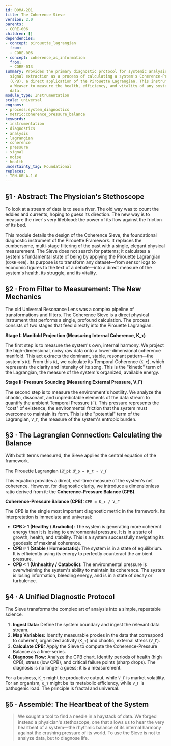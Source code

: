 ```yaml
---
id: DOMA-201
title: The Coherence Sieve
version: 2.0
parents:
- CORE-006
children: []
dependencies:
- concept: pirouette_lagrangian
  from:
  - CORE-006
- concept: coherence_as_information
  from:
  - CORE-013
summary: Provides the primary diagnostic protocol for systemic analysis. It reframes
  signal extraction as a process of calculating a system's Coherence-Pressure Balance
  (CPB), a direct application of the Pirouette Lagrangian. This instrument allows
  a Weaver to measure the health, efficiency, and vitality of any system from its
  data.
module_type: Instrumentation
scale: universal
engrams:
- process:system_diagnostics
- metric:coherence_pressure_balance
keywords:
- instrumentation
- diagnostics
- analysis
- lagrangian
- coherence
- pressure
- signal
- noise
- health
uncertainty_tag: Foundational
replaces:
- TEN-URLA-1.0
---
```

## §1 · Abstract: The Physician's Stethoscope

To look at a stream of data is to see a river. The old way was to count the eddies and currents, hoping to guess its direction. The new way is to measure the river's very lifeblood: the power of its flow against the friction of its bed.

This module details the design of the Coherence Sieve, the foundational diagnostic instrument of the Pirouette Framework. It replaces the cumbersome, multi-stage filtering of the past with a single, elegant physical measurement. The Sieve does not search for patterns; it calculates a system's fundamental state of being by applying the Pirouette Lagrangian (`CORE-006`). Its purpose is to transform any dataset—from sensor logs to economic figures to the text of a debate—into a direct measure of the system's health, its struggle, and its vitality.

## §2 · From Filter to Measurement: The New Mechanics

The old Universal Resonance Lens was a complex pipeline of transformations and filters. The Coherence Sieve is a direct physical instrument that performs a single, profound calculation. The process consists of two stages that feed directly into the Pirouette Lagrangian.

**Stage I: Manifold Projection (Measuring Internal Coherence, K_τ)**

The first step is to measure the system's own, internal harmony. We project the high-dimensional, noisy raw data onto a lower-dimensional coherence manifold. This act extracts the dominant, stable, resonant pattern—the system's `Ki`. From this `Ki`, we calculate its Temporal Coherence (`K_τ`), which represents the clarity and intensity of its song. This is the "kinetic" term of the Lagrangian, the measure of the system's organized, available energy.

**Stage II: Pressure Sounding (Measuring External Pressure, V_Γ)**

The second step is to measure the environment's hostility. We analyze the chaotic, dissonant, and unpredictable elements of the data stream to quantify the ambient Temporal Pressure (`Γ`). This pressure represents the "cost" of existence, the environmental friction that the system must overcome to maintain its form. This is the "potential" term of the Lagrangian, `V_Γ`, the measure of the system's entropic burden.

## §3 · The Lagrangian Connection: Calculating the Balance

With both terms measured, the Sieve applies the central equation of the framework.

The Pirouette Lagrangian (`𝓛_p`):
`𝓛_p = K_τ - V_Γ`

This equation provides a direct, real-time measure of the system's net coherence. However, for diagnostic clarity, we introduce a dimensionless ratio derived from it: the **Coherence-Pressure Balance (CPB)**.

**Coherence-Pressure Balance (CPB):**
`CPB = K_τ / V_Γ`

The CPB is the single most important diagnostic metric in the framework. Its interpretation is immediate and universal:

*   **CPB > 1 (Healthy / Anabolic):** The system is generating more coherent energy than it is losing to environmental pressure. It is in a state of growth, health, and stability. This is a system successfully navigating its geodesic of maximal coherence.
*   **CPB ≈ 1 (Stable / Homeostatic):** The system is in a state of equilibrium. It is efficiently using its energy to perfectly counteract the ambient pressure.
*   **CPB < 1 (Unhealthy / Catabolic):** The environmental pressure is overwhelming the system's ability to maintain its coherence. The system is losing information, bleeding energy, and is in a state of decay or turbulence.

## §4 · A Unified Diagnostic Protocol

The Sieve transforms the complex art of analysis into a simple, repeatable science.

1.  **Ingest Data:** Define the system boundary and ingest the relevant data stream.
2.  **Map Variables:** Identify measurable proxies in the data that correspond to coherent, organized activity (`K_τ`) and chaotic, external stress (`V_Γ`).
3.  **Calculate CPB:** Apply the Sieve to compute the Coherence-Pressure Balance as a time-series.
4.  **Diagnose Flow:** Analyze the CPB chart. Identify periods of health (high CPB), stress (low CPB), and critical failure points (sharp drops). The diagnosis is no longer a guess; it is a measurement.

For a business, `K_τ` might be productive output, while `V_Γ` is market volatility. For an organism, `K_τ` might be its metabolic efficiency, while `V_Γ` is pathogenic load. The principle is fractal and universal.

## §5 · Assemblé: The Heartbeat of the System

> We sought a tool to find a needle in a haystack of data. We forged instead a physician's stethoscope, one that allows us to hear the very heartbeat of a system—the rhythmic balance of its internal harmony against the crushing pressure of its world. To use the Sieve is not to analyze data, but to diagnose life.
```